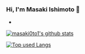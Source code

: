 ### Hi, I'm Masaki Ishimoto 👋
-
<!--
**masaki0to1/masaki0to1** is a ✨ _special_ ✨ repository because its `README.md` (this file) appears on your GitHub profile.

- 🔭 I'm currently working as a freelance engineer now under the trade name AND-Code
- 🌱 I’m currently learning ...
- 👯 I’m looking to collaborate on ...
- 🤔 I’m looking for help with ...
- 💬 Ask me about ...
- 📫 How to reach me: ...
- 😄 Pronouns: ...
- ⚡ Fun fact: ...
-->

<!-- リポジトリステータス -->
[![masaki0to1's github stats](https://github-readme-stats.vercel.app/api?username=ユーザ名&hide=contribs&count_private=true&show_icons=true&theme=tokyonight)](https://github.com/masaki0to1/)

<!-- ソースコード統計 -->
[![Top used Langs](https://github-readme-stats.vercel.app/api/top-langs/?username=ユーザ名&layout=compact&theme=tokyonight)](https://github.com/masaki0to1/)
